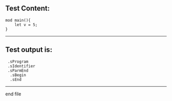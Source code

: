 
Test Content: 
-------------------------
```
mod main(){
    let v = 5;
}
```
------------------------
Test output is: 
-------------------------
```
 .sProgram
 .sIdentifier
 .sParmEnd
  .sBegin
  .sEnd

```
------------------------

end file
